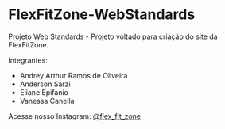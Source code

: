 # FlexFitZone-WebStandards

Projeto Web Standards - Projeto voltado para criação do site da FlexFitZone.

Integrantes: 
- Andrey Arthur Ramos de Oliveira
- Anderson Sarzi
- Eliane Epifanio
- Vanessa Canella

Acesse nosso Instagram: [@flex_fit_zone
](https://www.instagram.com/flex_fit_zone?igsh=dHRlaW44ZWI0MG5q)
